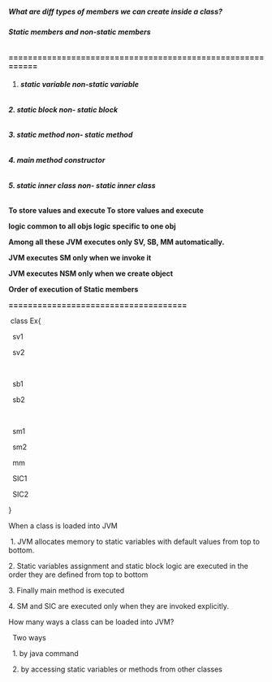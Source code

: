 ##### **What are diff types of members we can create inside a class?**



###### **Static members    and        non-static members**

**===========================================================**



1. ###### **static variable          non-static variable**

###### **2. static block             non- static block**

###### **3. static method            non- static method**

###### **4. main method              constructor**

###### **5. static inner class       non- static inner class**



**To store values and execute          To store values and execute**

**logic common to all objs             logic specific to one obj**







**Among all these JVM executes only SV, SB, MM automatically.**

**JVM executes SM only when we invoke it**

**JVM executes NSM only when we create object**



**Order of execution of Static members**

**=====================================**



 class Ex{

         sv1

         sv2

 

         sb1

         sb2

 

         sm1

         sm2



         mm



         SIC1

         SIC2

}





When a class is loaded into JVM

 1. JVM allocates memory to static variables with default values from top to bottom.

2\. Static variables assignment and static block logic are executed in the order they are defined from top to bottom

3\. Finally main method is executed

4\. SM and SIC are executed only when they are invoked explicitly.





How many ways a class can be loaded into JVM?

&nbsp;        Two ways

&nbsp;           1. by java command

&nbsp;           2. by accessing static variables or methods from other classes

 

###### 



























###### 

